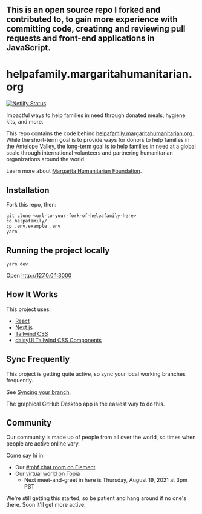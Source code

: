 ## This is an open source repo I forked and contributed to, to gain more experience with committing code, creatinng and reviewing pull requests and front-end applications in JavaScript.



# helpafamily.margaritahumanitarian.org

[![Netlify Status](https://api.netlify.com/api/v1/badges/d3507a81-2fb2-4b84-91bf-81572286b110/deploy-status)](https://app.netlify.com/sites/helpafamily-margarita-humanitarian/deploys)

Impactful ways to help families in need through donated meals, hygiene kits, and more.

This repo contains the code behind [helpafamily.margaritahumanitarian.org](https://helpafamily.margaritahumanitarian.org/). While the short-term goal is to provide ways for donors to help families in the Antelope Valley, the long-term goal is to help families in need at a global scale through international volunteers and partnering humanitarian organizations around the world.

Learn more about [Margarita Humanitarian Foundation](https://www.margaritahumanitarian.org/).

## Installation

Fork this repo, then:

```
git clone <url-to-your-fork-of-helpafamily-here>
cd helpafamily/
cp .env.example .env
yarn
```

## Running the project locally

```
yarn dev
```

Open http://127.0.0.1:3000

## How It Works

This project uses:

* [React](https://reactjs.org/)
* [Next.js](https://nextjs.org/docs/)
* [Tailwind CSS](https://tailwindcss.com/docs)
* [daisyUI Tailwind CSS Components](https://daisyui.com/)

## Sync Frequently

This project is getting quite active, so sync your local working branches frequently. 

See [Syncing your branch](https://docs.github.com/en/desktop/contributing-and-collaborating-using-github-desktop/keeping-your-local-repository-in-sync-with-github/syncing-your-branch). 

The graphical GitHub Desktop app is the easiest way to do this.

## Community

Our community is made up of people from all over the world, so times when people 
are active online vary.

Come say hi in:

* Our [#mhf chat room on Element](https://app.element.io/#/room/#mhf:matrix.org)
* Our [virtual world on Topia](https://topia.io/kindness-first-free-hny48949j)
  * Next meet-and-greet in here is Thursday, August 19, 2021 at 3pm PST

We're still getting this started, so be patient and hang around if no one's there.
Soon it'll get more active.
